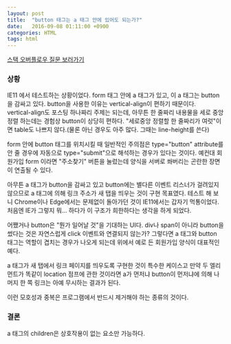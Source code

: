 ```yaml
---
layout: post
title:  "button 태그는 a 태그 안에 있어도 되는가?"
date:   2016-09-08 01:11:00 +0900
categories: HTML
tags: html
---
```

[스택 오버플로우 질문 보러가기][can-i-nest]

### 상황

IE11 에서 테스트하는 상황이었다. form 태그 안에 a 태그가 있고, 이 a 태그는 button을 감싸고 있다. button을 사용한 이유는 vertical-align이 편하기 때문이다.  
vertical-align도 포스팅 하나짜리 주제는 되는데, 아무튼 한 줄짜리 내용물을 세로 중앙 정렬 하는데는 경험상 button이 상당히 편하다. "세로중앙 정렬할 한 줄짜리가 여럿"이면 table도 나쁘지 않다.(물론 아닌 경우도 아주 많다. 그때는 line-height를 쓴다)  

form 안에 button 태그를 위치시킬 때 일반적인 주의점은 type="button" attribute를 안 줄 경우에 자동으로 type="submit"으로 해석하는 경우가 있다는 것이다. 예컨대 회원가입 form 이라면 "주소찾기" 버튼을 눌렀는데 양식을 서버로 쏴버리는 곤란한 장면이 연출될 수 있다.

아무튼 a 태그가 button을 감싸고 있고 button에는 별다른 이벤트 리스너가 걸려있지 않으므로 a 태그에 의해 링크 주소가 새 탭을 띄우는 것이 구현 목표였다. 테스트 해 보니 Chrome이나 Edge에서는 문제없이 돌아가던 것이 IE11에서는 갑자기 먹통이었다. 처음엔 IE가 그렇지 뭐... 하다가 이 구조가 희한하다는 생각을 하게 되었다.  

어쨌거나 button은 "뭔가 일어날 것"을 기대하는 UI다. div나 span이 아니라 button을 썼다는 것은 자연스럽게 click 이벤트와 연결되지 않는가? 그렇다면 a 태그와 button 태그는 역할이 겹치는 경우가 나오게 되는데 위에서 예로 든 회원가입 양식이 대표적인 예다.

a 태그가 새 탭에서 링크 페이지를 띄우도록 구현한 것이 특수한 케이스고 만약 두 엘리먼트가 똑같이 location 점프에 관한 것이라면 a가 먼저냐 button이 먼저냐에 의해 나머지 한 쪽 링크는 아예 무시하는 결과가 된다.

이런 모호성과 중복은 프로그램에서 반드시 제거해야 하는 종류의 것이다.

### 결론

a 태그의 children은 상호작용이 없는 요소만 가능하다.

[can-i-nest]:http://stackoverflow.com/questions/6393827/can-i-nest-a-button-element-inside-an-a-using-html5
